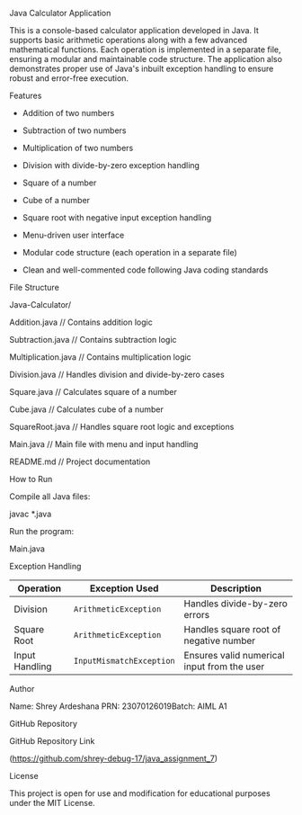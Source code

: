 Java Calculator Application

This is a console-based calculator application developed in Java. It supports basic arithmetic operations along with a few advanced mathematical functions. Each operation is implemented in a separate file, ensuring a modular and maintainable code structure. The application also demonstrates proper use of Java's inbuilt exception handling to ensure robust and error-free execution.

Features

- Addition of two numbers

- Subtraction of two numbers

- Multiplication of two numbers

- Division with divide-by-zero exception handling

- Square of a number

- Cube of a number

- Square root with negative input exception handling

- Menu-driven user interface

- Modular code structure (each operation in a separate file)

- Clean and well-commented code following Java coding standards

File Structure

Java-Calculator/

Addition.java         // Contains addition logic

Subtraction.java      // Contains subtraction logic

Multiplication.java   // Contains multiplication logic

Division.java         // Handles division and divide-by-zero cases

Square.java           // Calculates square of a number

Cube.java             // Calculates cube of a number

SquareRoot.java       // Handles square root logic and exceptions

Main.java             // Main file with menu and input handling

README.md             // Project documentation

How to Run

Compile all Java files:

javac *.java

Run the program:

Main.java

Exception Handling

| Operation      | Exception Used           | Description                                       |
|----------------|--------------------------|---------------------------------------------------|
| Division       | `ArithmeticException`    | Handles divide-by-zero errors                    |
| Square Root    | `ArithmeticException`    | Handles square root of negative number           |
| Input Handling | `InputMismatchException` | Ensures valid numerical input from the user      |


Author

Name: Shrey Ardeshana
PRN: 23070126019Batch: 
AIML A1

GitHub Repository

GitHub Repository Link

(https://github.com/shrey-debug-17/java_assignment_7)

License

This project is open for use and modification for educational purposes under the MIT License.
